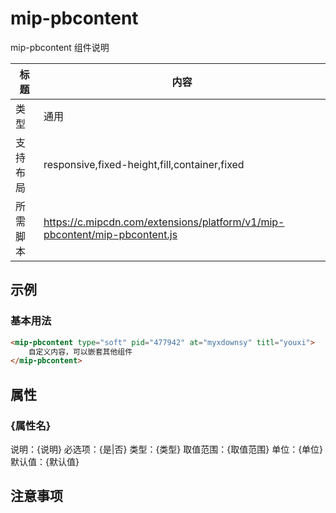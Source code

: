 # mip-pbcontent

mip-pbcontent 组件说明

标题|内容
----|----
类型|通用
支持布局|responsive,fixed-height,fill,container,fixed
所需脚本|https://c.mipcdn.com/extensions/platform/v1/mip-pbcontent/mip-pbcontent.js

## 示例

### 基本用法
```html
<mip-pbcontent type="soft" pid="477942" at="myxdownsy" titl="youxi">
    自定义内容，可以嵌套其他组件
</mip-pbcontent>
```

## 属性

### {属性名}

说明：{说明}
必选项：{是|否}
类型：{类型}
取值范围：{取值范围}
单位：{单位}
默认值：{默认值}

## 注意事项

